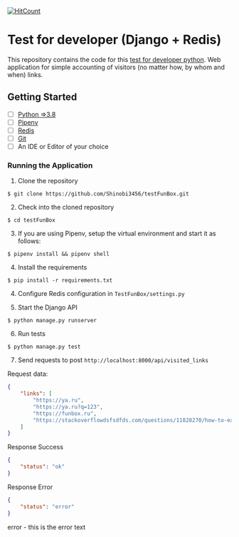 [![HitCount](http://hits.dwyl.com/Shinobi3456/Shinobi3456/testFunBox.svg)](http://hits.dwyl.com/Shinobi3456/Shinobi3456/testFunBox)

# Test for developer (Django + Redis)

This repository contains the code for this [test for developer python](https://funbox.ru/q/python.pdf).
Web application for simple accounting of visitors (no matter how, by whom and when)
links.

## Getting Started

- [ ] [Python =>3.8](https://realpython.com/installing-python/)
- [ ] [Pipenv](https://pipenv.readthedocs.io/en/latest/#install-pipenv-today)
- [ ] [Redis](https://redis.io/download)
- [ ] [Git]()
- [ ] An IDE or Editor of your choice

### Running the Application

1. Clone the repository
```
$ git clone https://github.com/Shinobi3456/testFunBox.git
```

2. Check into the cloned repository
```
$ cd testFunBox
```

3. If you are using Pipenv, setup the virtual environment and start it as follows:
```
$ pipenv install && pipenv shell
```

4. Install the requirements
```
$ pip install -r requirements.txt
```

4. Configure Redis configuration in `TestFunBox/settings.py`

5. Start the Django API
```
$ python manage.py runserver
```

6. Run tests
```
$ python manage.py test
```

7. Send requests to post `http://localhost:8000/api/visited_links`

Request data:
```json
{
    "links": [
        "https://ya.ru",
        "https://ya.ru?q=123",
        "https://funbox.ru",
        "https://stackoverflowdsfsdfds.com/questions/11828270/how-to-exit-the-vim-editor"
    ]
}
```

Response Success

```json
{
    "status": "ok"
}
```

Response Error

```json
{
    "status": "error" 
}
```
error - this is the error text